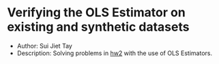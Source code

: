 # Verifying the OLS Estimator on existing and synthetic datasets

- Author: Sui Jiet Tay
- Description: Solving problems in [hw2](./hw2.pdf) with the use of OLS Estimators.



